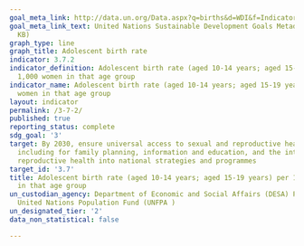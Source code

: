 ```yaml
---
goal_meta_link: http://data.un.org/Data.aspx?q=births&d=WDI&f=Indicator_Code%3aSP.ADO.TFRT
goal_meta_link_text: United Nations Sustainable Development Goals Metadata (PDF 90.8
  KB)
graph_type: line
graph_title: Adolescent birth rate
indicator: 3.7.2
indicator_definition: Adolescent birth rate (aged 10-14 years; aged 15-19 years) per
  1,000 women in that age group
indicator_name: Adolescent birth rate (aged 10-14 years; aged 15-19 years) per 1,000
  women in that age group
layout: indicator
permalink: /3-7-2/
published: true
reporting_status: complete
sdg_goal: '3'
target: By 2030, ensure universal access to sexual and reproductive health-care services,
  including for family planning, information and education, and the integration of
  reproductive health into national strategies and programmes
target_id: '3.7'
title: Adolescent birth rate (aged 10-14 years; aged 15-19 years) per 1,000 women
  in that age group
un_custodian_agency: Department of Economic and Social Affairs (DESA) Population Division
  United Nations Population Fund (UNFPA )
un_designated_tier: '2'
data_non_statistical: false

---
```

